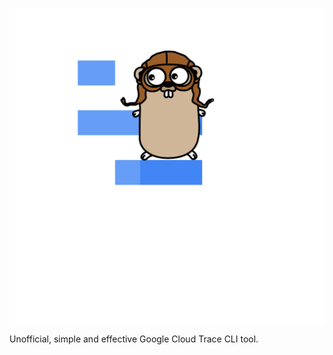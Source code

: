 ![Alt text](assets/gtrace.svg?raw=true"gtrace")

Unofficial, simple and effective Google Cloud Trace CLI tool.